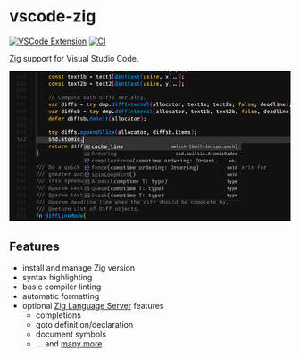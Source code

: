 # vscode-zig

[![VSCode Extension](https://img.shields.io/badge/vscode-extension-brightgreen)](https://marketplace.visualstudio.com/items?itemName=ziglang.vscode-zig)
[![CI](https://github.com/ziglang/vscode-zig/workflows/CI/badge.svg)](https://github.com/ziglang/vscode-zig/actions)

[Zig](http://ziglang.org/) support for Visual Studio Code.

![Syntax Highlighting, Code Completion](./images/example.png)

## Features

- install and manage Zig version
- syntax highlighting
- basic compiler linting
- automatic formatting
- optional [Zig Language Server](https://github.com/zigtools/zls) features
  - completions
  - goto definition/declaration
  - document symbols
  - ... and [many more](https://github.com/zigtools/zls#features)

<!-- 
## Creating .vsix extension file

```
npm install
npm run compile
npx vsce package
``` -->
